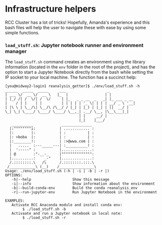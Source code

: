 # Infrastructure helpers

RCC Cluster has a lot of tricks! Hopefully, Amanda's experience and this bash
files will help the user to navigate these with ease by using some simple
functions.

### `load_stuff.sh`: Jupyter notebook runner and environment manager

The `load_stuff.sh` command creates an environment using the library information
(located in the `env` folder in the root of the project), and has the option to
start a Jupyter Notebook directly from the bash while setting the IP socket to
your local machine. The function has a succinct help: 


```
[you@midway2-login1 reanalysis_getter]$ ./env/load_stuff.sh -h
______  _____  _____     ___                   _
| ___ \/  __ \/  __ \   |_  |                 | |
| |_/ /| /  \/| /  \/     | |_   _ _ __  _   _| |_ ___ _ __
|    / | |    | |         | | | | | '_ \| | | | __/ _ \ '__|
| |\ \ | \__/\| \__/\ /\__/ / |_| | |_) | |_| | ||  __/ |
\_| \_| \____/ \____/ \____/ \__,_| .__/ \__, |\__\___|_|
                                  | |     __/ |
                                  |_|    |___/
   __________             ______________
  |:""""""""i:           | ............ :
  |:        |:           | :          | :
  |: >boba  |:           | :          | :
  |:________!:           | :>@wwa.com | :
  |   .....  :---_____---| :__________! :
  |  '-----" :           |..............:
  | @        :"-__-_     |"""""""""""""":
  |..........:    _-"    |..............:
  /.::::::::.\   /\      /.::::::::.:::.\
 /____________\ (__)    /________________\
Usage: ./env/load_stuff.sh (-h | -i | -b | -r |)
OPTIONS:
   -h|--help                   Show this message
   -i|--info                   Show information about the environment
   -b|--build-conda-env        Build the conda reanalysis_env
   -r|--run-jupyter-env        Run Jupyter Notebook in the environment

EXAMPLES:
   Activate RCC Anaconda module and install conda env:
        $ ./load_stuff.sh -b
   Activaate and run a Jupyter notebook in local note:
        $ ./load_stuff.sh -r


```
